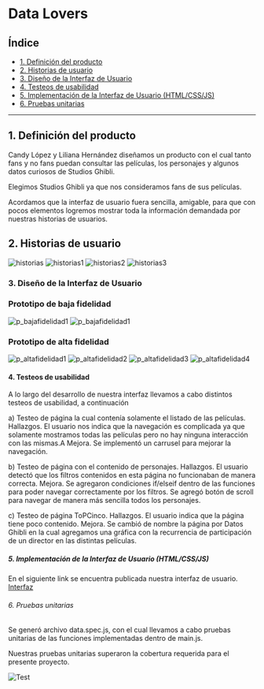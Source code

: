# Data Lovers

## Índice

* [1. Definición del producto ](#1-definición-del-producto)
* [2. Historias de usuario](#2-Historias-usuario)
* [3. Diseño de la Interfaz de Usuario](#3-Diseño-de-la-Interfaz-de-Usuario)
* [4. Testeos de usabilidad](#4-Testeos-de-usabilidad)
* [5. Implementación de la Interfaz de Usuario (HTML/CSS/JS)](#5-Implementación-de-la-Interfaz-de-Usuario-(HTML/CSS/JS))
* [6. Pruebas unitarias](#6-Pruebas-unitarias)

***
## 1. Definición del producto

Candy López y Liliana Hernández diseñamos un producto con el cual tanto fans y no fans 
puedan consultar las películas, los personajes y algunos datos curiosos de Studios Ghibli.

Elegimos Studios Ghibli ya que nos consideramos fans de sus películas.

Acordamos que la interfaz de usuario fuera sencilla, amigable, para que con pocos elementos logremos mostrar toda la información demandada por nuestras historias de usuarios.

## 2. Historias de usuario

![historias](src/image/HistoriasdeUsuario.JPG)
![historias1](src/image/HistoriasdeUsuario1.JPG)
![historias2](src/image/HistoriasdeUsuario2.JPG)
![historias3](src/image/HistoriasdeUsuario3.JPG)


### 3. Diseño de la Interfaz de Usuario

### Prototipo de baja fidelidad

![p_bajafidelidad1](src/image/Prototipobajafidelidad1.JPG)
![p_bajafidelidad1](src/image/Prototipobajafidelidad2.JPG)

### Prototipo de alta fidelidad

![p_altafidelidad1](src/image/Prototipoaltafidelidad1.JPG)
![p_altafidelidad2](src/image/Prototipoaltafidelidad2.JPG)
![p_altafidelidad3](src/image/Prototipoaltafidelidad3.JPG)
![p_altafidelidad4](src/image/Prototipoaltafidelidad4.JPG)



#### 4. Testeos de usabilidad

A lo largo del desarrollo de nuestra interfaz llevamos a cabo distintos testeos de usabilidad, a continuación 

a) Testeo de página la cual contenía solamente el listado de las películas.
Hallazgos. El usuario nos indica que la navegación es complicada ya que solamente mostramos todas las películas pero no hay ninguna interacción con las mismas.A
Mejora. Se implementó un carrusel para mejorar  la navegación.

b) Testeo de página con el contenido de personajes.
Hallazgos. El usuario detectó que los filtros contenidos en esta página no funcionaban de manera correcta.
Mejora. Se agregaron condiciones if/elseif dentro de las funciones para poder navegar correctamente por los filtros.
Se agregó botón de scroll para navegar de manera más sencilla todos los personajes.

c) Testeo de página ToPCinco.
Hallazgos. El usuario indica que la página tiene poco contenido.
Mejora. Se cambió de nombre la página por Datos Ghibli en la cual agregamos una gráfica con la recurrencia de participación de un director en las distintas películas.

##### 5. Implementación de la Interfaz de Usuario (HTML/CSS/JS)

En el siguiente link se encuentra publicada nuestra interfaz de usuario.
[Interfaz](https://candycoding.github.io/CDMX012-data-lovers/src/)


###### 6. Pruebas unitarias

Se generó archivo data.spec.js, con el cual llevamos a cabo pruebas unitarias de las funciones implementadas dentro de main.js.

Nuestras pruebas unitarias superaron la cobertura requerida para el presente proyecto.

![Test](src/image/CapturaPantalla.png)